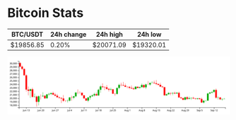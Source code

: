 # Bitcoin Stats

BTC/USDT|24h change|24h high|24h low|
|---|---|---|---|
|$19856.85|0.20%|$20071.09|$19320.01|

<img src="./chart.svg">
